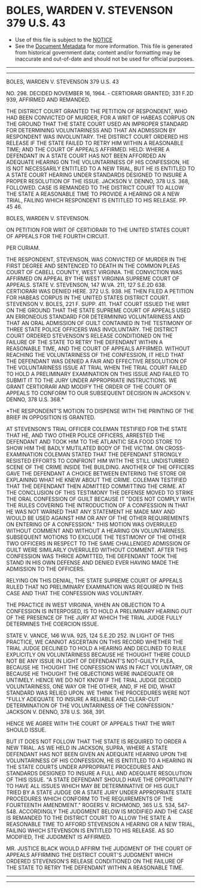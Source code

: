 ---
---

# BOLES, WARDEN V. STEVENSON 379 U.S. 43

* Use of this file is subject to the [NOTICE](https://github.com/publicdocs/notice/blob/master/NOTICE)
* See the [Document Metadata](../../../) for more information.
  This file is generated from historical government data; content and/or formatting may be inaccurate and out-of-date and should not be used for official purposes.

----------
----------

BOLES, WARDEN V. STEVENSON 379 U.S. 43

NO. 298.  DECIDED NOVEMBER 16, 1964.  - CERTIORARI GRANTED; 331 F.2D 939, AFFIRMED AND REMANDED.

THE DISTRICT COURT GRANTED THE PETITION OF RESPONDENT, WHO HAD BEEN CONVICTED OF MURDER, FOR A WRIT OF HABEAS CORPUS ON THE GROUND THAT THE STATE COURT USED AN IMPROPER STANDARD FOR DETERMINING VOLUNTARINESS AND THAT AN ADMISSION BY RESPONDENT WAS INVOLUNTARY.  THE DISTRICT COURT ORDERED HIS RELEASE IF THE STATE FAILED TO RETRY HIM WITHIN A REASONABLE TIME; AND THE COURT OF APPEALS AFFIRMED.  HELD:  WHERE A DEFENDANT IN A STATE COURT HAS NOT BEEN AFFORDED AN ADEQUATE HEARING ON THE VOLUNTARINESS OF HIS CONFESSION, HE IS NOT NECESSARILY ENTITLED TO A NEW TRIAL, BUT HE IS ENTITLED TO A STATE COURT HEARING UNDER STANDARDS DESIGNED TO INSURE A PROPER RESOLUTION OF THE ISSUE.  JACKSON V. DENNO, 378 U.S. 368, FOLLOWED.  CASE IS REMANDED TO THE DISTRICT COURT TO ALLOW THE STATE A REASONABLE TIME TO PROVIDE A HEARING OR A NEW TRIAL, FAILING WHICH RESPONDENT IS ENTITLED TO HIS RELEASE.  PP. 45 46.

BOLES, WARDEN V. STEVENSON.

ON PETITION FOR WRIT OF CERTIORARI TO THE UNITED STATES COURT OF APPEALS FOR THE FOURTH CIRCUIT.

PER CURIAM.

THE RESPONDENT, STEVENSON, WAS CONVICTED OF MURDER IN THE FIRST DEGREE AND SENTENCED TO DEATH IN THE COMMON PLEAS COURT OF CABELL COUNTY, WEST VIRGINIA.  THE CONVICTION WAS AFFIRMED ON APPEAL BY THE WEST VIRGINIA SUPREME COURT OF APPEALS.  STATE V. STEVENSON, 147 W.VA. 211, 127 S.E.2D 638.  CERTIORARI WAS DENIED HERE.  372 U.S. 938.  HE THEN FILED A PETITION FOR HABEAS CORPUS IN THE UNITED STATES DISTRICT COURT.  STEVENSON V. BOLES, 221 F. SUPP. 411.  THAT COURT ISSUED THE WRIT ON THE GROUND THAT THE STATE SUPREME COURT OF APPEALS USED AN ERRONEOUS STANDARD FOR DETERMINING VOLUNTARINESS AND THAT AN ORAL ADMISSION OF GUILT CONTAINED IN THE TESTIMONY OF THREE STATE POLICE OFFICERS WAS INVOLUNTARY.  THE DISTRICT COURT ORDERED STEVENSON'S RELEASE CONDITIONED ON THE FAILURE OF THE STATE TO RETRY THE DEFENDANT WITHIN A REASONABLE TIME, AND THE COURT OF APPEALS AFFIRMED.  WITHOUT REACHING THE VOLUNTARINESS OF THE CONFESSION, IT HELD THAT THE DEFENDANT WAS DENIED A FAIR AND EFFECTIVE RESOLUTION OF THE VOLUNTARINESS ISSUE AT TRIAL WHEN THE TRIAL COURT FAILED TO HOLD A PRELIMINARY EXAMINATION ON THIS ISSUE AND FAILED TO SUBMIT IT TO THE JURY UNDER APPROPRIATE INSTRUCTIONS.  WE GRANT CERTIORARI AND MODIFY THE ORDER OF THE COURT OF APPEALS TO CONFORM TO OUR SUBSEQUENT DECISION IN JACKSON V. DENNO, 378 U.S. 368.\*

\*THE RESPONDENT'S MOTION TO DISPENSE WITH THE PRINTING OF THE BRIEF IN OPPOSITION IS GRANTED.

AT STEVENSON'S TRIAL OFFICER COLEMAN TESTIFIED FOR THE STATE THAT HE, AND TWO OTHER POLICE OFFICERS, ARRESTED THE DEFENDANT AND TOOK HIM TO THE ATLANTIC SEA FOOD STORE TO SHOW HIM THE BADLY MUTILATED BODY OF THE VICTIM.  ON CROSS-EXAMINATION COLEMAN STATED THAT THE DEFENDANT STRONGLY RESISTED EFFORTS TO CONFRONT HIM WITH THE STILL UNDISTURBED SCENE OF THE CRIME INSIDE THE BUILDING.  ANOTHER OF THE OFFICERS GAVE THE DEFENDANT A CHOICE BETWEEN ENTERING THE STORE OR EXPLAINING WHAT HE KNEW ABOUT THE CRIME.  COLEMAN TESTIFIED THAT THE DEFENDANT THEN ADMITTED COMMITTING THE CRIME.  AT THE CONCLUSION OF THIS TESTIMONY THE DEFENSE MOVED TO STRIKE THE ORAL CONFESSION OF GUILT BECAUSE IT "DOES NOT COMPLY WITH THE RULES COVERING THE INTRODUCTION OF A CONFESSION IN THAT HE WAS NOT WARNED THAT ANY STATEMENT HE MADE MAY AND WOULD BE USED AGAINST HIM OR ANY OF THE OTHER REQUIREMENTS ON ENTERING OF A CONFESSION."  THIS MOTION WAS OVERRULED WITHOUT COMMENT AND WITHOUT A HEARING ON VOLUNTARINESS.  SUBSEQUENT MOTIONS TO EXCLUDE THE TESTIMONY OF THE OTHER TWO OFFICERS IN RESPECT TO THE SAME CHALLENGED ADMISSION OF GUILT WERE SIMILARLY OVERRULED WITHOUT COMMENT.  AFTER THIS CONFESSION WAS THRICE ADMITTED, THE DEFENDANT TOOK THE STAND IN HIS OWN DEFENSE AND DENIED EVER HAVING MADE THE ADMISSION TO THE OFFICERS.

RELYING ON THIS DENIAL, THE STATE SUPREME COURT OF APPEALS RULED THAT NO PRELIMINARY EXAMINATION WAS REQUIRED IN THIS CASE AND THAT THE CONFESSION WAS VOLUNTARY.

THE PRACTICE IN WEST VIRGINIA, WHEN AN OBJECTION TO A CONFESSION IS INTERPOSED, IS TO HOLD A PRELIMINARY HEARING OUT OF THE PRESENCE OF THE JURY AT WHICH THE TRIAL JUDGE FULLY DETERMINES THE COERCION ISSUE.

STATE V. VANCE, 146 W.VA. 925, 124 S.E.2D 252.  IN LIGHT OF THIS PRACTICE, WE CANNOT ASCERTAIN ON THIS RECORD WHETHER THE TRIAL JUDGE DECLINED TO HOLD A HEARING AND DECLINED TO RULE EXPLICITLY ON VOLUNTARINESS BECAUSE HE THOUGHT THERE COULD NOT BE ANY ISSUE IN LIGHT OF DEFENDANT'S NOT-GUILTY PLEA, BECAUSE HE THOUGHT THE CONFESSION WAS IN FACT VOLUNTARY, OR BECAUSE HE THOUGHT THE OBJECTIONS WERE INADEQUATE OR UNTIMELY.  HENCE WE DO NOT KNOW IF THE TRIAL JUDGE DECIDED VOLUNTARINESS, ONE WAY OR THE OTHER, AND, IF HE DID, WHAT STANDARD WAS RELIED UPON.  WE THINK THE PROCEDURES WERE NOT "FULLY ADEQUATE TO INSURE A RELIABLE AND CLEAR-CUT DETERMINATION OF THE VOLUNTARINESS OF THE CONFESSION."  JACKSON V. DENNO, 378 U.S. 368, 391.

HENCE WE AGREE WITH THE COURT OF APPEALS THAT THE WRIT SHOULD ISSUE.

BUT IT DOES NOT FOLLOW THAT THE STATE IS REQUIRED TO ORDER A NEW TRIAL.  AS WE HELD IN JACKSON, SUPRA, WHERE A STATE DEFENDANT HAS NOT BEEN GIVEN AN ADEQUATE HEARING UPON THE VOLUNTARINESS OF HIS CONFESSION, HE IS ENTITLED TO A HEARING IN THE STATE COURTS UNDER APPROPRIATE PROCEDURES AND STANDARDS DESIGNED TO INSURE A FULL AND ADEQUATE RESOLUTION OF THIS ISSUE.  "A STATE DEFENDANT SHOULD HAVE THE OPPORTUNITY TO HAVE ALL ISSUES WHICH MAY BE DETERMINATIVE OF HIS GUILT TRIED BY A STATE JUDGE OR A STATE JURY UNDER APPROPRIATE STATE PROCEDURES WHICH CONFORM TO THE REQUIREMENTS OF THE FOURTEENTH AMENDMENT."  ROGERS V. RICHMOND, 365 U.S. 534, 547-548.  ACCORDINGLY THE JUDGMENT BELOW IS MODIFIED AND THE CASE IS REMANDED TO THE DISTRICT COURT TO ALLOW THE STATE A REASONABLE TIME TO AFFORD STEVENSON A HEARING OR A NEW TRIAL, FAILING WHICH STEVENSON IS ENTITLED TO HIS RELEASE.  AS SO MODIFIED, THE JUDGMENT IS AFFIRMED.

MR. JUSTICE BLACK WOULD AFFIRM THE JUDGMENT OF THE COURT OF APPEALS AFFIRMING THE DISTRICT COURT'S JUDGMENT WHICH ORDERED STEVENSON'S RELEASE CONDITIONED ON THE FAILURE OF THE STATE TO RETRY THE DEFENDANT WITHIN A REASONABLE TIME.


----------
----------

